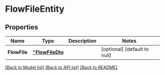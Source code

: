 # FlowFileEntity

## Properties
Name | Type | Description | Notes
------------ | ------------- | ------------- | -------------
**FlowFile** | [***FlowFileDto**](FlowFileDTO.md) |  | [optional] [default to null]

[[Back to Model list]](../README.md#documentation-for-models) [[Back to API list]](../README.md#documentation-for-api-endpoints) [[Back to README]](../README.md)

